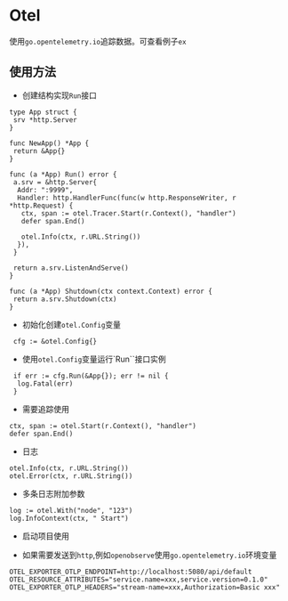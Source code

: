 # Otel

使用`go.opentelemetry.io`追踪数据。可查看例子`ex`

## 使用方法

- 创建结构实现`Run`接口

```
type App struct {
 srv *http.Server
}

func NewApp() *App {
 return &App{}
}

func (a *App) Run() error {
 a.srv = &http.Server{
  Addr: ":9999",
  Handler: http.HandlerFunc(func(w http.ResponseWriter, r *http.Request) {
   ctx, span := otel.Tracer.Start(r.Context(), "handler")
   defer span.End()

   otel.Info(ctx, r.URL.String())
  }),
 }

 return a.srv.ListenAndServe()
}

func (a *App) Shutdown(ctx context.Context) error {
 return a.srv.Shutdown(ctx)
}
```

- 初始化创建`otel.Config`变量

```
 cfg := &otel.Config{}
```

- 使用`otel.Config`变量运行`Run``接口实例

```
 if err := cfg.Run(&App{}); err != nil {
  log.Fatal(err)
 }
```

- 需要追踪使用

```
ctx, span := otel.Start(r.Context(), "handler")
defer span.End()
```

- 日志

```
otel.Info(ctx, r.URL.String())
otel.Error(ctx, r.URL.String())
```

- 多条日志附加参数

```
log := otel.With("node", "123")
log.InfoContext(ctx, " Start")
```

- 启动项目使用

- 如果需要发送到`http`,例如`openobserve`使用`go.opentelemetry.io`环境变量

```
OTEL_EXPORTER_OTLP_ENDPOINT=http://localhost:5080/api/default OTEL_RESOURCE_ATTRIBUTES="service.name=xxx,service.version=0.1.0" OTEL_EXPORTER_OTLP_HEADERS="stream-name=xxx,Authorization=Basic xxx"
```
